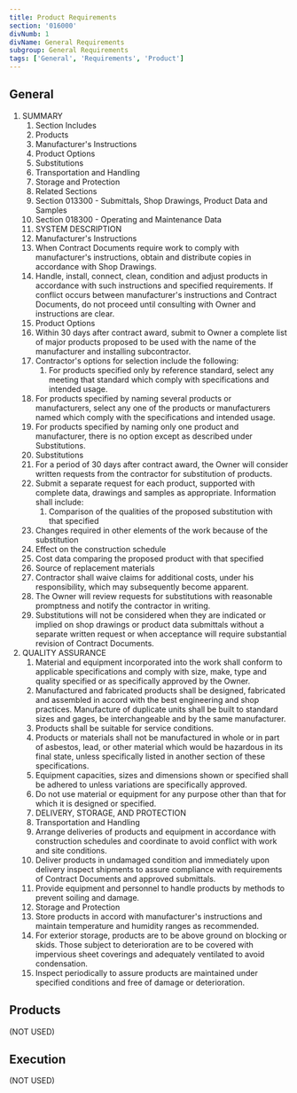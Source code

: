 ```yaml
---
title: Product Requirements
section: '016000'
divNumb: 1
divName: General Requirements
subgroup: General Requirements
tags: ['General', 'Requirements', 'Product']
---
```



## General

1. SUMMARY
   1. Section Includes
   1. Products
   1. Manufacturer's Instructions
   1. Product Options
   1. Substitutions
   1. Transportation and Handling
   1. Storage and Protection
   1. Related Sections
   1. Section 013300 - Submittals, Shop Drawings, Product Data and Samples
   1. Section 018300 - Operating and Maintenance Data
   1. SYSTEM DESCRIPTION
   1. Manufacturer's Instructions
   1. When Contract Documents require work to comply with manufacturer's instructions, obtain and distribute copies in accordance with Shop Drawings.
   1. Handle, install, connect, clean, condition and adjust products in accordance with such instructions and specified requirements. If conflict occurs between manufacturer's instructions and Contract Documents, do not proceed until consulting with Owner and instructions are clear.
   1. Product Options
   1. Within 30 days after contract award, submit to Owner a complete list of major products proposed to be used with the name of the manufacturer and installing subcontractor.
   1. Contractor's options for selection include the following:
      1. For products specified only by reference standard, select any meeting that standard which comply with specifications and intended usage.
   1. For products specified by naming several products or manufacturers, select any one of the products or manufacturers named which comply with the specifications and intended usage.
   1. For products specified by naming only one product and manufacturer, there is no option except as described under Substitutions.
   1. Substitutions
   1. For a period of 30 days after contract award, the Owner will consider written requests from the contractor for substitution of products.
   1. Submit a separate request for each product, supported with complete data, drawings and samples as appropriate. Information shall include:
      1. Comparison of the qualities of the proposed substitution with that specified
   1. Changes required in other elements of the work because of the substitution
   1. Effect on the construction schedule
   1. Cost data comparing the proposed product with that specified
   1. Source of replacement materials
   1. Contractor shall waive claims for additional costs, under his responsibility, which may subsequently become apparent.
   1. The Owner will review requests for substitutions with reasonable promptness and notify the contractor in writing.
   1. Substitutions will not be considered when they are indicated or implied on shop drawings or product data submittals without a separate written request or when acceptance will require substantial revision of Contract Documents.
1. QUALITY ASSURANCE
   1. Material and equipment incorporated into the work shall conform to applicable specifications and comply with size, make, type and quality specified or as specifically approved by the Owner.
   1. Manufactured and fabricated products shall be designed, fabricated and assembled in accord with the best engineering and shop practices. Manufacture of duplicate units shall be built to standard sizes and gages, be interchangeable and by the same manufacturer.
   1. Products shall be suitable for service conditions.
   1. Products or materials shall not be manufactured in whole or in part of asbestos, lead, or other material which would be hazardous in its final state, unless specifically listed in another section of these specifications.
   1. Equipment capacities, sizes and dimensions shown or specified shall be adhered to unless variations are specifically approved.
   1. Do not use material or equipment for any purpose other than that for which it is designed or specified.
   1. DELIVERY, STORAGE, AND PROTECTION
   1. Transportation and Handling
   1. Arrange deliveries of products and equipment in accordance with construction schedules and coordinate to avoid conflict with work and site conditions.
   1. Deliver products in undamaged condition and immediately upon delivery inspect shipments to assure compliance with requirements of Contract Documents and approved submittals.
   1. Provide equipment and personnel to handle products by methods to prevent soiling and damage.
   1. Storage and Protection
   1. Store products in accord with manufacturer's instructions and maintain temperature and humidity ranges as recommended.
   1. For exterior storage, products are to be above ground on blocking or skids. Those subject to deterioration are to be covered with impervious sheet coverings and adequately ventilated to avoid condensation.
   1. Inspect periodically to assure products are maintained under specified conditions and free of damage or deterioration.

## Products
 (NOT USED)

## Execution
 (NOT USED)

